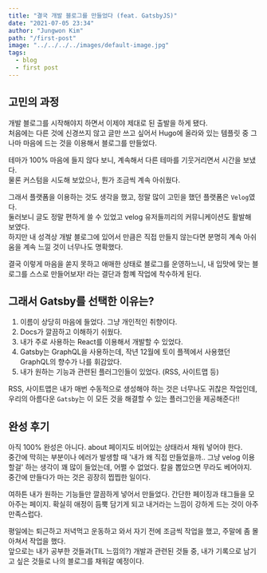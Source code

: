 ```yaml
---
title: "결국 개발 블로그를 만들었다 (feat. GatsbyJS)"
date: "2021-07-05 23:34"
author: "Jungwon Kim"
path: "/first-post"
image: "../../../../images/default-image.jpg"
tags:
  - blog
  - first post
---
```


## 고민의 과정

개발 블로그를 시작해야지 하면서 이제야 제대로 된 출발을 하게 됐다.<br/>
처음에는 다른 것에 신경쓰지 않고 글만 쓰고 싶어서 Hugo에 올라와 있는 템플릿 중 그나마 마음에 드는 것을 이용해서 블로그를 만들었다.

테마가 100% 마음에 들지 않다 보니, 계속해서 다른 테마를 기웃거리면서 시간을 보냈다.<br/>
물론 커스텀을 시도해 보았으나, 뭔가 조금씩 계속 아쉬웠다.

그래서 플랫폼을 이용하는 것도 생각을 했고, 정말 많이 고민을 했던 플랫폼은 `Velog`였다.<br/>
둘러보니 글도 정말 편하게 쓸 수 있었고 velog 유저들끼리의 커뮤니케이션도 활발해 보였다.<br/>
하지만 내 성격상 개발 블로그에 있어서 만큼은 직접 만들지 않는다면 분명히 계속 아쉬움을 계속 느낄 것이 너무나도 명확했다.

결국 이렇게 마음을 쏟지 못하고 애매한 상태로 블로그를 운영하느니, 내 입맛에 맞는 블로그를 스스로 만들어보자! 라는 결단과 함꼐 작업에 착수하게 된다.

## 그래서 Gatsby를 선택한 이유는?
1. 이름이 상당히 마음에 들었다. 그냥 개인적인 취향이다.
2. Docs가 깔끔하고 이해하기 쉬웠다.
3. 내가 주로 사용하는 React를 이용해서 개발할 수 있었다.
4. Gatsby는 GraphQL을 사용하는데, 작년 12월에 토이 플젝에서 사용했던 GraphQL의 향수가 나를 휘감았다.
5. 내가 원하는 기능과 관련된 플러그인들이 있었다. (RSS, 사이트맵 등)

RSS, 사이트맵은 내가 매번 수동적으로 생성해야 하는 것은 너무나도 귀찮은 작업인데, 우리의 아름다운 `Gatsby`는 이 모든 것을 해결할 수 있는 플러그인을 제공해준다!!


## 완성 후기
아직 100% 완성은 아니다. about 페이지도 비어있는 상태라서 채워 넣어야 한다.<br/>
중간에 막히는 부분이나 에러가 발생할 때 '내가 왜 직접 만들었을까.. 그냥 velog 이용할걸' 하는 생각이 꽤 많이 들었는데, 어쩔 수 없었다. 칼을 뽑았으면 무라도 베어야지. 중간에 만들다가 마는 것은 굉장히 찝찝한 일이다.


여하튼 내가 원하는 기능들만 깔끔하게 넣어서 만들었다. 간단한 페이징과 태그들을 모아주는 페이지.
확실히 애정이 듬뿍 담기게 되고 내거라는 느낌이 강하게 드는 것이 아주 만족스럽다.

평일에는 퇴근하고 저녁먹고 운동하고 와서 자기 전에 조금씩 작업을 했고, 주말에 좀 몰아쳐서 작업을 했다.<br/>
앞으로는 내가 공부한 것들과(TIL 느낌의?) 개발과 관련된 것들 중, 내가 기록으로 남기고 싶은 것들로 나의 블로그를 채워갈 예정이다.